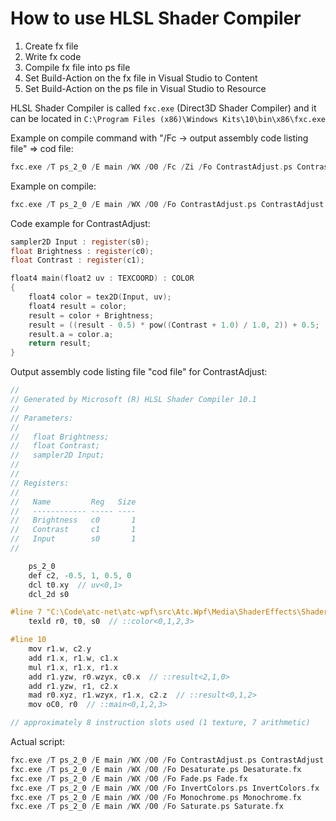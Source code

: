 # How to use HLSL Shader Compiler

1. Create fx file
2. Write fx code
3. Compile fx file into ps file
4. Set Build-Action on the fx file in Visual Studio to Content
5. Set Build-Action on the ps file in Visual Studio to Resource

HLSL Shader Compiler is called `fxc.exe` (Direct3D Shader Compiler) and it
can be located in `C:\Program Files (x86)\Windows Kits\10\bin\x86\fxc.exe`

Example on compile command with "/Fc -> output assembly code listing file" => cod file:

```c
fxc.exe /T ps_2_0 /E main /WX /O0 /Fc /Zi /Fo ContrastAdjust.ps ContrastAdjust.fx
```

Example on compile:

```c
fxc.exe /T ps_2_0 /E main /WX /O0 /Fo ContrastAdjust.ps ContrastAdjust.fx
```

Code example for ContrastAdjust:

```c
sampler2D Input : register(s0);
float Brightness : register(c0);
float Contrast : register(c1);

float4 main(float2 uv : TEXCOORD) : COLOR
{
    float4 color = tex2D(Input, uv);
    float4 result = color;
    result = color + Brightness;
    result = ((result - 0.5) * pow((Contrast + 1.0) / 1.0, 2)) + 0.5;
    result.a = color.a;
    return result;
}
```

Output assembly code listing file "cod file" for ContrastAdjust:

```c
//
// Generated by Microsoft (R) HLSL Shader Compiler 10.1
//
// Parameters:
//
//   float Brightness;
//   float Contrast;
//   sampler2D Input;
//
//
// Registers:
//
//   Name         Reg   Size
//   ------------ ----- ----
//   Brightness   c0       1
//   Contrast     c1       1
//   Input        s0       1
//

    ps_2_0
    def c2, -0.5, 1, 0.5, 0
    dcl t0.xy  // uv<0,1>
    dcl_2d s0

#line 7 "C:\Code\atc-net\atc-wpf\src\Atc.Wpf\Media\ShaderEffects\Shaders\ContrastAdjust.fx"
    texld r0, t0, s0  // ::color<0,1,2,3>

#line 10
    mov r1.w, c2.y
    add r1.x, r1.w, c1.x
    mul r1.x, r1.x, r1.x
    add r1.yzw, r0.wzyx, c0.x  // ::result<2,1,0>
    add r1.yzw, r1, c2.x
    mad r0.xyz, r1.wzyx, r1.x, c2.z  // ::result<0,1,2>
    mov oC0, r0  // ::main<0,1,2,3>

// approximately 8 instruction slots used (1 texture, 7 arithmetic)

```

Actual script:

```c
fxc.exe /T ps_2_0 /E main /WX /O0 /Fo ContrastAdjust.ps ContrastAdjust.fx
fxc.exe /T ps_2_0 /E main /WX /O0 /Fo Desaturate.ps Desaturate.fx
fxc.exe /T ps_2_0 /E main /WX /O0 /Fo Fade.ps Fade.fx
fxc.exe /T ps_2_0 /E main /WX /O0 /Fo InvertColors.ps InvertColors.fx
fxc.exe /T ps_2_0 /E main /WX /O0 /Fo Monochrome.ps Monochrome.fx
fxc.exe /T ps_2_0 /E main /WX /O0 /Fo Saturate.ps Saturate.fx
```
